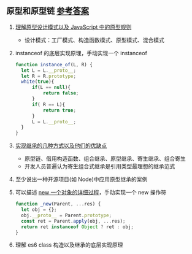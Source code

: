 <!--
 * @Author: Yu
 * @Date: 2020-08-03 14:56:20
 * @LastEditTime: 2020-08-03 21:04:56
 * @FilePath: \KeepLearning\Javascript\原型和原型链.md
 * @Description: ''
-->

## 原型和原型链 [参考答案](https://juejin.im/post/6844903983748759559)

1. [理解原型设计模式以及 JavaScript 中的原型规则](https://juejin.im/post/6844903854337687565)

   - 设计模式：工厂模式、构造函数模式、原型模式、混合模式

2. instanceof 的底层实现原理，手动实现一个 instanceof

   ```javascript
   function instance_of(L, R) {
     let L = L.__proto__;
     let R = R.prototype;
     white(true){
         if(L == null){
             return false;
         }
         if( R == L){
             return true;
         }
         L = L.__proto__;
     }
   }
   ```

3. [实现继承的几种方式以及他们的优缺点](https://juejin.im/post/6844903839175278600)

   - 原型链、借用构造函数、组合继承、原型继承、寄生继承、组合寄生
   - 开发人员普遍认为寄生组合式继承是引用类型最理想的继承范式

4. 至少说出一种开源项目(如 Node)中应用原型继承的案例

5. 可以描述 [new 一个对象的详细过程](https://developer.mozilla.org/zh-CN/docs/Web/JavaScript/Reference/Operators/new)，手动实现一个 new 操作符

   ```javascript
   function _new(Parent, ...res) {
     let obj = {};
     obj.__proto__ = Parent.prototype;
     const ret = Parent.apply(obj, ...res);
     return ret instanceof Object ? ret : obj;
   }
   ```

6. 理解 es6 class 构造以及继承的底层实现原理
